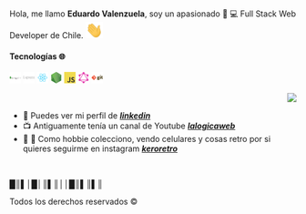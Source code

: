 Hola, me llamo **Eduardo Valenzuela**, soy un apasionado :blue_heart: :computer: Full Stack Web Developer de Chile. <img src="https://raw.githubusercontent.com/danBamikiya/danBamikiya/main/wave.gif" width="30px">
 
#### Tecnologías :globe_with_meridians:

<code><img height="20" src="https://raw.githubusercontent.com/github/explore/80688e429a7d4ef2fca1e82350fe8e3517d3494d/topics/mongodb/mongodb.png"></code>
<code><img height="20" src="https://raw.githubusercontent.com/github/explore/80688e429a7d4ef2fca1e82350fe8e3517d3494d/topics/express/express.png"></code>
<code><img height="20" src="https://raw.githubusercontent.com/github/explore/80688e429a7d4ef2fca1e82350fe8e3517d3494d/topics/react/react.png"></code>
<code><img height="20" src="https://raw.githubusercontent.com/github/explore/80688e429a7d4ef2fca1e82350fe8e3517d3494d/topics/nodejs/nodejs.png"></code>
<code><img height="20" src="https://raw.githubusercontent.com/github/explore/80688e429a7d4ef2fca1e82350fe8e3517d3494d/topics/javascript/javascript.png"></code>
<code><img height="20" src="https://raw.githubusercontent.com/github/explore/5c058a388828bb5fde0bcafd4bc867b5bb3f26f3/topics/graphql/graphql.png"></code>
<code><img height="20" src="https://raw.githubusercontent.com/github/explore/80688e429a7d4ef2fca1e82350fe8e3517d3494d/topics/git/git.png"></code>

<img align="right" src='https://user-images.githubusercontent.com/39087254/88354172-13a52080-cd2e-11ea-9eb0-dd39446d1a8d.jpg'>

<br/>

- 💼 Puedes ver mi perfil de **_[linkedin][2]_**
- :tv: Antiguamente tenía un canal de Youtube **_[lalogicaweb][3]_**
- :frog: :iphone: Como hobbie colecciono, vendo celulares y cosas retro por si quieres seguirme en instagram **_[keroretro][1]_**

<br/>

█║▌│█│║▌║││█║▌║▌║
  
Todos los derechos reservados :copyright:

[1]: https://www.instagram.com/keroretro
[2]: https://www.linkedin.com/in/eduvalenzuela/
[3]: https://www.youtube.com/c/lalogicaweb/
